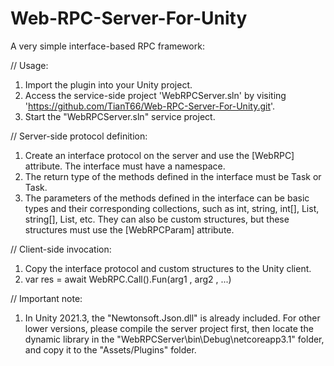 # Web-RPC-Server-For-Unity
A very simple interface-based RPC framework:

// Usage:
1. Import the plugin into your Unity project.
2. Access the service-side project 'WebRPCServer.sln' by visiting 'https://github.com/TianT66/Web-RPC-Server-For-Unity.git'.
3. Start the "WebRPCServer.sln" service project.

// Server-side protocol definition:
1. Create an interface protocol on the server and use the [WebRPC] attribute. The interface must have a namespace.
2. The return type of the methods defined in the interface must be Task or Task<T>.
3. The parameters of the methods defined in the interface can be basic types and their corresponding collections, such as int, string, int[], List<int>, string[], List<string>, etc. They can also be custom structures, but these structures must use the [WebRPCParam] attribute.

// Client-side invocation:
1. Copy the interface protocol and custom structures to the Unity client.
2. var res = await WebRPC.Call<Interface>().Fun(arg1 , arg2 , ...)

// Important note:
1. In Unity 2021.3, the "Newtonsoft.Json.dll" is already included. For other lower versions, please compile the server project first, then locate the dynamic library in the "WebRPCServer\bin\Debug\netcoreapp3.1" folder, and copy it to the "Assets/Plugins" folder.
